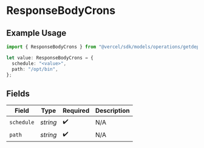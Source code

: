 # ResponseBodyCrons

## Example Usage

```typescript
import { ResponseBodyCrons } from "@vercel/sdk/models/operations/getdeployment.js";

let value: ResponseBodyCrons = {
  schedule: "<value>",
  path: "/opt/bin",
};
```

## Fields

| Field              | Type               | Required           | Description        |
| ------------------ | ------------------ | ------------------ | ------------------ |
| `schedule`         | *string*           | :heavy_check_mark: | N/A                |
| `path`             | *string*           | :heavy_check_mark: | N/A                |